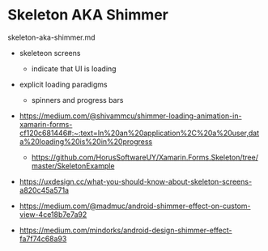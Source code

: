 # Skeleton AKA Shimmer 

skeleton-aka-shimmer.md

*   skeleteon screens

    *   indicate that UI is loading

*   explicit loading paradigms

    *   spinners and progress bars 

*   https://medium.com/@shivammcu/shimmer-loading-animation-in-xamarin-forms-cf120c681446#:~:text=In%20an%20application%2C%20a%20user,data%20loading%20is%20in%20progress

    *   https://github.com/HorusSoftwareUY/Xamarin.Forms.Skeleton/tree/master/SkeletonExample

*   https://uxdesign.cc/what-you-should-know-about-skeleton-screens-a820c45a571a

*   https://medium.com/@madmuc/android-shimmer-effect-on-custom-view-4ce18b7e7a92

*   https://medium.com/mindorks/android-design-shimmer-effect-fa7f74c68a93
